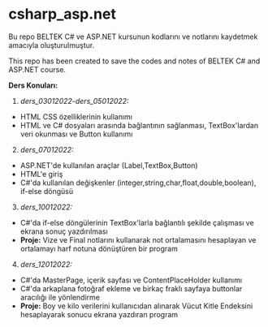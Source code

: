 # csharp_asp.net
Bu repo BELTEK C# ve ASP.NET kursunun kodlarını ve notlarını kaydetmek amacıyla oluşturulmuştur. 

This repo has been created to save the codes and notes of BELTEK C# and ASP.NET course. 

**Ders Konuları:**

1. *ders_03012022-ders_05012022:* 

+ HTML CSS özelliklerinin kullanımı
+ HTML ve C# dosyaları arasında bağlantının sağlanması, TextBox'lardan veri okunması ve Button kullanımı

2. *ders_07012022:* 

+ ASP.NET'de kullanılan araçlar (Label,TextBox,Button)
+ HTML'e giriş
+ C#'da kullanılan değişkenler (integer,string,char,float,double,boolean), if-else döngüsü

3. *ders_10012022:* 

+ C#'da if-else döngülerinin TextBox'larla bağlantılı şekilde çalışması ve ekrana sonuç yazdırılması
+ **Proje:** Vize ve Final notlarını kullanarak not ortalamasını hesaplayan ve ortalamayı harf notuna dönüştüren bir program

4. *ders_12012022:* 

+ C#'da MasterPage, içerik sayfası ve ContentPlaceHolder kullanımı
+ C#'da arkaplana fotoğraf ekleme ve birkaç fraklı sayfaya buttonlar aracılığı ile yönlendirme
+ **Proje:** Boy ve kilo verilerini kullanıcıdan alınarak Vücut Kitle Endeksini hesaplayarak sonucu ekrana yazdıran program

